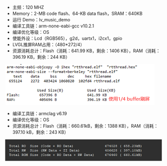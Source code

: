 * 主频：120 MHZ
* Memory：2-MB code flash、64-KB data flash，SRAM：640KB
* 运行 Demo：lv_music_demo
* 编译工具链：arm-none-eabi-gcc v10.2.1
* 编译优化等级：OS
* 使能外设：Lcd（RGB565），g2d，uartx1，i2cx1，gpio
* LVGL推屏RAM占用：（480*272/4）
* 资源消耗总计：Flash（消耗：641.99 KB，剩余：1406 KB），RAM（消耗：396.19 KB，剩余：244 KB）

![](picture/lvgl/lvgl-3.png)

* 编译工具链：armclag v6.19
* 编译优化等级：OS
* 资源消耗总计：Flash（消耗：660.61kB，剩余：1388 KB），RAM（消耗：397.10 kB，剩余：243 KB）

![](picture/lvgl/lvgl-4.png)